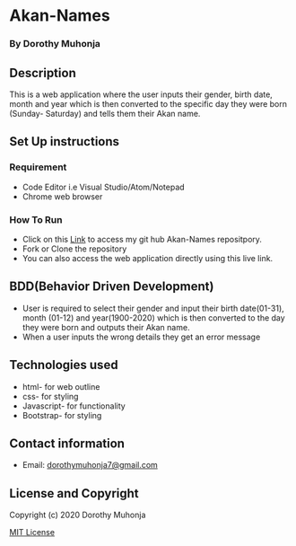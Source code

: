 # Akan-Names
### By Dorothy Muhonja

## Description
 This is a web application where the user inputs their gender, birth date, month and year which is then converted to the specific day they were born (Sunday- Saturday) and tells them their Akan name.
 ## Set Up instructions 
### Requirement
* Code Editor i.e Visual Studio/Atom/Notepad
* Chrome web browser

### How To Run
* Click on this [Link](https://github.com/dorothymuhonja/Akan-Names.git) to access my git hub Akan-Names repositpory.
* Fork or Clone the repository
* You can also access the web application directly using this live link.

## BDD(Behavior Driven Development)
* User is required to  select their gender and input their birth date(01-31), month (01-12) and year(1900-2020) which is then converted to the day they were born and outputs their Akan name.
* When a user inputs the wrong details they get an error message

## Technologies used
* html- for web outline
* css- for styling 
* Javascript- for functionality
* Bootstrap- for styling 

## Contact information
* Email: dorothymuhonja7@gmail.com

## License and Copyright
Copyright (c) 2020 Dorothy Muhonja

[MIT License](LICENSE)
